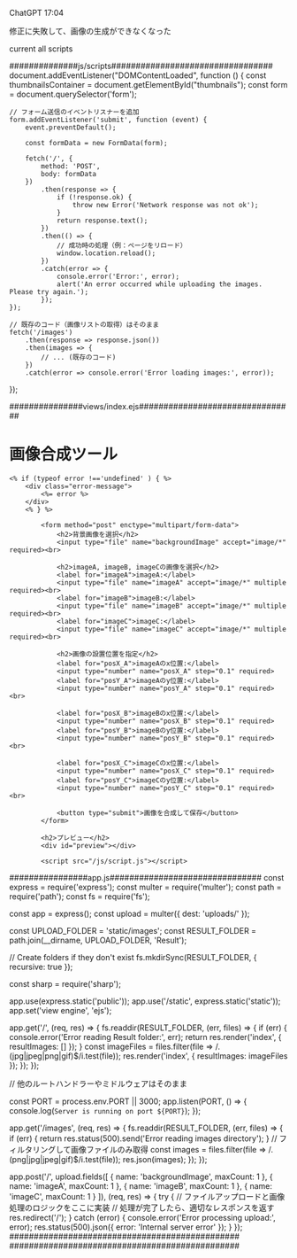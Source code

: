 
ChatGPT 17:04

修正に失敗して、画像の生成ができなくなった


current all scripts

##############js/scripts#################################
document.addEventListener("DOMContentLoaded", function () {
    const thumbnailsContainer = document.getElementById("thumbnails");
    const form = document.querySelector('form');

    // フォーム送信のイベントリスナーを追加
    form.addEventListener('submit', function (event) {
        event.preventDefault();

        const formData = new FormData(form);

        fetch('/', {
            method: 'POST',
            body: formData
        })
            .then(response => {
                if (!response.ok) {
                    throw new Error('Network response was not ok');
                }
                return response.text();
            })
            .then(() => {
                // 成功時の処理（例：ページをリロード）
                window.location.reload();
            })
            .catch(error => {
                console.error('Error:', error);
                alert('An error occurred while uploading the images. Please try again.');
            });
    });

    // 既存のコード（画像リストの取得）はそのまま
    fetch('/images')
        .then(response => response.json())
        .then(images => {
            // ... (既存のコード)
        })
        .catch(error => console.error('Error loading images:', error));
});

###############views/index.ejs################################
<!DOCTYPE html>
<html lang="ja">

<head>
    <meta charset="UTF-8">
    <meta name="viewport" content="width=device-width, initial-scale=1.0">
    <title>画像合成ツール</title>
    <link rel="stylesheet" href="/css/styles.css">
</head>

<body>
    <h1>画像合成ツール</h1>

    <% if (typeof error !=='undefined' ) { %>
        <div class="error-message">
            <%= error %>
        </div>
        <% } %>

            <form method="post" enctype="multipart/form-data">
                <h2>背景画像を選択</h2>
                <input type="file" name="backgroundImage" accept="image/*" required><br>

                <h2>imageA, imageB, imageCの画像を選択</h2>
                <label for="imageA">imageA:</label>
                <input type="file" name="imageA" accept="image/*" multiple required><br>
                <label for="imageB">imageB:</label>
                <input type="file" name="imageB" accept="image/*" multiple required><br>
                <label for="imageC">imageC:</label>
                <input type="file" name="imageC" accept="image/*" multiple required><br>

                <h2>画像の設置位置を指定</h2>
                <label for="posX_A">imageAのx位置:</label>
                <input type="number" name="posX_A" step="0.1" required>
                <label for="posY_A">imageAのy位置:</label>
                <input type="number" name="posY_A" step="0.1" required><br>

                <label for="posX_B">imageBのx位置:</label>
                <input type="number" name="posX_B" step="0.1" required>
                <label for="posY_B">imageBのy位置:</label>
                <input type="number" name="posY_B" step="0.1" required><br>

                <label for="posX_C">imageCのx位置:</label>
                <input type="number" name="posX_C" step="0.1" required>
                <label for="posY_C">imageCのy位置:</label>
                <input type="number" name="posY_C" step="0.1" required><br>

                <button type="submit">画像を合成して保存</button>
            </form>

            <h2>プレビュー</h2>
            <div id="preview"></div>

            <script src="/js/script.js"></script>
</body>

</html>

################app.js###############################
const express = require('express');
const multer = require('multer');
const path = require('path');
const fs = require('fs');

const app = express();
const upload = multer({ dest: 'uploads/' });

const UPLOAD_FOLDER = 'static/images';
const RESULT_FOLDER = path.join(__dirname, UPLOAD_FOLDER, 'Result');

// Create folders if they don't exist
fs.mkdirSync(RESULT_FOLDER, { recursive: true });

const sharp = require('sharp');

app.use(express.static('public'));
app.use('/static', express.static('static'));
app.set('view engine', 'ejs');

app.get('/', (req, res) => {
    fs.readdir(RESULT_FOLDER, (err, files) => {
        if (err) {
            console.error('Error reading Result folder:', err);
            return res.render('index', { resultImages: [] });
        }
        const imageFiles = files.filter(file => /\.(jpg|jpeg|png|gif)$/i.test(file));
        res.render('index', { resultImages: imageFiles });
    });
});

// 他のルートハンドラーやミドルウェアはそのまま

const PORT = process.env.PORT || 3000;
app.listen(PORT, () => {
    console.log(`Server is running on port ${PORT}`);
});

app.get('/images', (req, res) => {
    fs.readdir(RESULT_FOLDER, (err, files) => {
        if (err) {
            return res.status(500).send('Error reading images directory');
        }
        // フィルタリングして画像ファイルのみ取得
        const images = files.filter(file => /\.(png|jpg|jpeg|gif)$/i.test(file));
        res.json(images);
    });
});

app.post('/', upload.fields([
    { name: 'backgroundImage', maxCount: 1 },
    { name: 'imageA', maxCount: 1 },
    { name: 'imageB', maxCount: 1 },
    { name: 'imageC', maxCount: 1 }
]), (req, res) => {
    try {
        // ファイルアップロードと画像処理のロジックをここに実装
        // 処理が完了したら、適切なレスポンスを返す
        res.redirect('/');
    } catch (error) {
        console.error('Error processing upload:', error);
        res.status(500).json({ error: 'Internal server error' });
    }
});
###############################################
###############################################